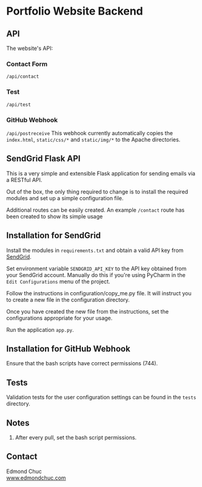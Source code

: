 # Portfolio Website Backend
## API
The website's API:
### Contact Form
`/api/contact`

### Test
`/api/test`

### GitHub Webhook
`/api/postreceive`
This webhook currently automatically copies the `index.html`, `static/css/*` and `static/img/*` to the Apache directories. 

## SendGrid Flask API
This is a very simple and extensible Flask application for sending emails via a RESTful API. 

Out of the box, the only thing required to change is to install the required modules and set up a simple configuration file. 

Additional routes can be easily created. An example `/contact` route has been created to show its simple usage

## Installation for SendGrid
Install the modules in `requirements.txt` and obtain a valid API key from [SendGrid](https://sendgrid.com).

Set environment variable `SENDGRID_API_KEY` to the API key obtained from your SendGrid account. Manually do this if you're using PyCharm in the `Edit Configurations` menu of the project.

Follow the instructions in configuration/copy_me.py file. It will instruct you to create a new file in the configuration directory.

Once you have created the new file from the instructions, set the configurations appropriate for your usage.

Run the application `app.py`.

## Installation for GitHub Webhook
Ensure that the bash scripts have correct permissions (744).

## Tests
Validation tests for the user configuration settings can be found in the `tests` directory.

## Notes
1. After every pull, set the bash script permissions.

## Contact
Edmond Chuc  
www.edmondchuc.com